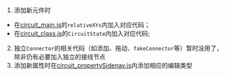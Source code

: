 1. 添加新元件时

-   在[circuit_main.js](/materials/circuit/js/circuit_main.js)的`relativeXYs`内加入对应代码；
-   在[circuit_class.js](/materials/circuit/js/circuit_class.js)的`CircuitState`内加入对应代码;

2. 独立`Connector`的相关代码（如添加、拖动、`fakeConnector`等）暂时没用了，除非仍有必要加入独立的接线节点
3. 添加新属性时在[circuit_propertySidenav.js](/materials/circuit/js/circuit_vue.js)内添加相应的编辑类型
